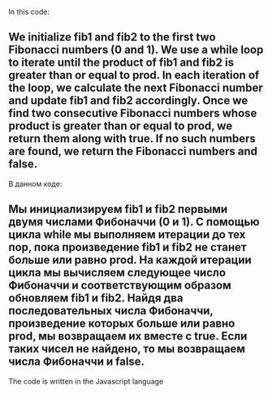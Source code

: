 In this code:

We initialize fib1 and fib2 to the first two Fibonacci numbers (0 and 1).
We use a while loop to iterate until the product of fib1 and fib2 is greater than or equal to prod.
In each iteration of the loop, we calculate the next Fibonacci number and update fib1 and fib2 accordingly.
Once we find two consecutive Fibonacci numbers whose product is greater than or equal to prod, we return them along with true. If no such numbers are found, we return the Fibonacci numbers and false.
-------------
В данном коде:

Мы инициализируем fib1 и fib2 первыми двумя числами Фибоначчи (0 и 1).
С помощью цикла while мы выполняем итерации до тех пор, пока произведение fib1 и fib2 не станет больше или равно prod.
На каждой итерации цикла мы вычисляем следующее число Фибоначчи и соответствующим образом обновляем fib1 и fib2.
Найдя два последовательных числа Фибоначчи, произведение которых больше или равно prod, мы возвращаем их вместе с true. Если таких чисел не найдено, то мы возвращаем числа Фибоначчи и false.
------------------
The code is written in the Javascript language
